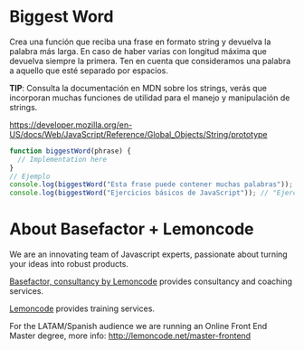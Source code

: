 # Biggest Word

Crea una función que reciba una frase en formato string y devuelva la palabra más larga. En caso de haber varias con longitud máxima que devuelva siempre la primera. Ten en cuenta que consideramos una palabra a aquello que esté separado por espacios.

**TIP**: Consulta la documentación en MDN sobre los strings, verás que incorporan muchas funciones de utilidad para el manejo y manipulación de strings.

https://developer.mozilla.org/en-US/docs/Web/JavaScript/Reference/Global_Objects/String/prototype

```javascript
function biggestWord(phrase) {
  // Implementation here
}
// Ejemplo
console.log(biggestWord("Esta frase puede contener muchas palabras")); // "contener"
console.log(biggestWord("Ejercicios básicos de JavaScript")); // "Ejercicios"
```

# About Basefactor + Lemoncode

We are an innovating team of Javascript experts, passionate about turning your ideas into robust products.

[Basefactor, consultancy by Lemoncode](http://www.basefactor.com) provides consultancy and coaching services.

[Lemoncode](http://lemoncode.net/services/en/#en-home) provides training services.

For the LATAM/Spanish audience we are running an Online Front End Master degree, more info: http://lemoncode.net/master-frontend
